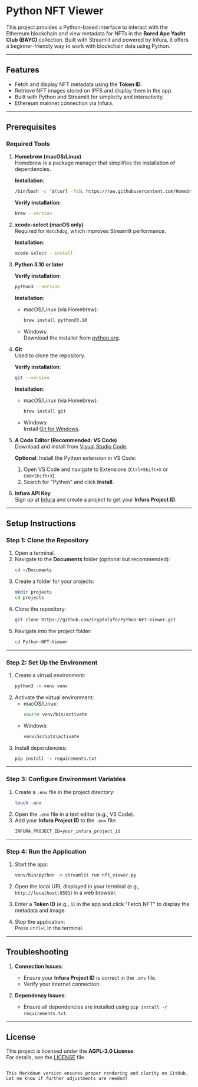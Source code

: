 # Python NFT Viewer

This project provides a Python-based interface to interact with the Ethereum blockchain and view metadata for NFTs in the **Bored Ape Yacht Club (BAYC)** collection. Built with Streamlit and powered by Infura, it offers a beginner-friendly way to work with blockchain data using Python.

---

## Features
- Fetch and display NFT metadata using the **Token ID**.
- Retrieve NFT images stored on IPFS and display them in the app.
- Built with Python and Streamlit for simplicity and interactivity.
- Ethereum mainnet connection via Infura.

---

## Prerequisites

### Required Tools

1. **Homebrew (macOS/Linux)**  
   Homebrew is a package manager that simplifies the installation of dependencies.  

   **Installation**:  
   ```bash
   /bin/bash -c "$(curl -fsSL https://raw.githubusercontent.com/Homebrew/install/HEAD/install.sh)"
   ```  

   **Verify installation**:  
   ```bash
   brew --version
   ```

2. **xcode-select (macOS only)**  
   Required for `Watchdog`, which improves Streamlit performance.  

   **Installation**:  
   ```bash
   xcode-select --install
   ```

3. **Python 3.10 or later**  

   **Verify installation**:  
   ```bash
   python3 --version
   ```  

   **Installation**:  
   - macOS/Linux (via Homebrew):  
     ```bash
     brew install python@3.10
     ```  
   - Windows:  
     Download the installer from [python.org](https://www.python.org/).

4. **Git**  
   Used to clone the repository.  

   **Verify installation**:  
   ```bash
   git --version
   ```  

   **Installation**:  
   - macOS/Linux (via Homebrew):  
     ```bash
     brew install git
     ```  
   - Windows:  
     Install [Git for Windows](https://gitforwindows.org/).

5. **A Code Editor (Recommended: VS Code)**  
   Download and install from [Visual Studio Code](https://code.visualstudio.com/).  

   **Optional**: Install the Python extension in VS Code:
   1. Open VS Code and navigate to Extensions (`Ctrl+Shift+X` or `Cmd+Shift+X`).
   2. Search for "Python" and click **Install**.

6. **Infura API Key**  
   Sign up at [Infura](https://infura.io/) and create a project to get your **Infura Project ID**.

---

## Setup Instructions

### Step 1: Clone the Repository

1. Open a terminal.
2. Navigate to the **Documents** folder (optional but recommended):  
   ```bash
   cd ~/Documents
   ```
3. Create a folder for your projects:  
   ```bash
   mkdir projects
   cd projects
   ```
4. Clone the repository:  
   ```bash
   git clone https://github.com/Cryptolyfe/Python-NFT-Viewer.git
   ```
5. Navigate into the project folder:  
   ```bash
   cd Python-NFT-Viewer
   ```

---

### Step 2: Set Up the Environment

1. Create a virtual environment:  
   ```bash
   python3 -m venv venv
   ```
2. Activate the virtual environment:  
   - macOS/Linux:  
     ```bash
     source venv/bin/activate
     ```
   - Windows:  
     ```bash
     venv\Scripts\activate
     ```
3. Install dependencies:  
   ```bash
   pip install -r requirements.txt
   ```

---

### Step 3: Configure Environment Variables

1. Create a `.env` file in the project directory:  
   ```bash
   touch .env
   ```
2. Open the `.env` file in a text editor (e.g., VS Code).
3. Add your **Infura Project ID** to the `.env` file:  
   ```env
   INFURA_PROJECT_ID=your_infura_project_id
   ```

---

### Step 4: Run the Application

1. Start the app:  
   ```bash
   venv/bin/python -m streamlit run nft_viewer.py
   ```
2. Open the local URL displayed in your terminal (e.g., `http://localhost:8501`) in a web browser.
3. Enter a **Token ID** (e.g., `1`) in the app and click "Fetch NFT" to display the metadata and image.

4. Stop the application:  
   Press `Ctrl+C` in the terminal.

---

## Troubleshooting

1. **Connection Issues**:  
   - Ensure your **Infura Project ID** is correct in the `.env` file.
   - Verify your internet connection.

2. **Dependency Issues**:  
   - Ensure all dependencies are installed using `pip install -r requirements.txt`.

---

## License

This project is licensed under the **AGPL-3.0 License**.  
For details, see the [LICENSE](./LICENSE) file.
``` 

This Markdown version ensures proper rendering and clarity on GitHub. Let me know if further adjustments are needed!
